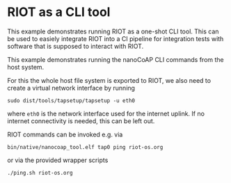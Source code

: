 RIOT as a CLI tool
==================

This example demonstrates running RIOT as a one-shot CLI tool.
This can be used to easiely integrate RIOT into a CI pipeline for integration tests
with software that is supposed to interact with RIOT.

This example demonstrates running the nanoCoAP CLI commands from the host system.

For this the whole host file system is exported to RIOT, we also need to create a
virtual network interface by running

    sudo dist/tools/tapsetup/tapsetup -u eth0

where `eth0` is the network interface used for the internet uplink.
If no internet connectivity is needed, this can be left out.

RIOT commands can be invoked e.g. via

    bin/native/nanocoap_tool.elf tap0 ping riot-os.org

or via the provided wrapper scripts

    ./ping.sh riot-os.org

